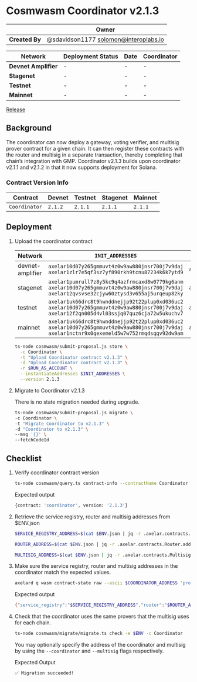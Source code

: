 # Cosmwasm Coordinator v2.1.3

|                | **Owner**                             |
| -------------- | ------------------------------------- |
| **Created By** | @sdavidson1177 <solomon@interoplabs.io>         |

| **Network**          | **Deployment Status** | **Date**   | **Coordinator** |
| -------------------- | --------------------- | ---------- | --------------- |
| **Devnet Amplifier** | -                     | -          | -               |
| **Stagenet**         | -                     | -          | -               |
| **Testnet**          | -                     | -          | -               |
| **Mainnet**          | -                     | -          | -               |


[Release](https://github.com/axelarnetwork/axelar-amplifier/tree/coordinator-v2.1.3)

## Background

The coordinator can now deploy a gateway, voting verifier, and multisig prover contract for a given chain. It can then register these contracts with the router and multisig in a separate transaction, thereby completing that chain’s integration with GMP. Coordinator v2.1.3 builds upon coordinator v2.1.1 and v2.1.2 in that it now supports deployment for Solana.

### Contract Version Info

| Contract             |  **Devnet**  | **Testnet** | **Stagenet** | **Mainnet** |
| -------------------- | ------------ | ----------- | ------------ | ----------- |
| `Coordinator`        | `2.1.2`      | `2.1.1`     | `2.1.1`      | `2.1.1`     |


## Deployment

1. Upload the coordinator contract

    | Network          | `INIT_ADDRESSES`                                                                                                                            | `RUN_AS_ACCOUNT`                                | `DEPOSIT_VALUE` |
    | ---------------- | ------------------------------------------------------------------------------------------------------------------------------------------- | ----------------------------------------------- | --------------- |
    | devnet-amplifier | `axelar10d07y265gmmuvt4z0w9aw880jnsr700j7v9daj` `axelar1zlr7e5qf3sz7yf890rkh9tcnu87234k6k7ytd9`                                               | `axelar10d07y265gmmuvt4z0w9aw880jnsr700j7v9daj` | `100000000`     |
    | stagenet         | `axelar1pumrull7z8y5kc9q4azfrmcaxd8w0779kg6anm` `axelar10d07y265gmmuvt4z0w9aw880jnsr700j7v9daj` `axelar12qvsvse32cjyw60ztysd3v655aj5urqeup82ky` | `axelar10d07y265gmmuvt4z0w9aw880jnsr700j7v9daj` | `100000000`     |
    | testnet          | `axelar1uk66drc8t9hwnddnejjp92t22plup0xd036uc2` `axelar10d07y265gmmuvt4z0w9aw880jnsr700j7v9daj` `axelar12f2qn005d4vl03ssjq07quz6cja72w5ukuchv7` | `axelar10d07y265gmmuvt4z0w9aw880jnsr700j7v9daj` | `2000000000`    |
    | mainnet          | `axelar1uk66drc8t9hwnddnejjp92t22plup0xd036uc2` `axelar10d07y265gmmuvt4z0w9aw880jnsr700j7v9daj` `axelar1nctnr9x0qexemeld5w7w752rmqdsqqv92dw9am` | `axelar10d07y265gmmuvt4z0w9aw880jnsr700j7v9daj` | `2000000000`    |

    ```bash
    ts-node cosmwasm/submit-proposal.js store \
      -c Coordinator \
      -t "Upload Coordinator contract v2.1.3" \
      -d "Upload Coordinator contract v2.1.3" \
      -r $RUN_AS_ACCOUNT \
      --instantiateAddresses $INIT_ADDRESSES \
      --version 2.1.3
    ```

1. Migrate to Coordinator v2.1.3

   There is no state migration needed during upgrade.

   ```bash
   ts-node cosmwasm/submit-proposal.js migrate \
   -c Coordinator \
   -t "Migrate Coordinator to v2.1.3" \
   -d "Coordinator to v2.1.3" \
   --msg '{}' \
   --fetchCodeId
   ```

## Checklist

1. Verify coordinator contract version

   ```bash
   ts-node cosmwasm/query.ts contract-info --contractName Coordinator -e $ENV
   ```
   Expected output

   ```bash
   {contract: 'coordinator', version: '2.1.3'}
   ```

1. Retrieve the service registry, router and multisig addresses from $ENV.json

   ```bash
   SERVICE_REGISTRY_ADDRESS=$(cat $ENV.json | jq -r .axelar.contracts.ServiceRegistry.address)
   ```

   ```bash
   ROUTER_ADDRESS=$(cat $ENV.json | jq -r .axelar.contracts.Router.address)
   ```

   ```bash
   MULTISIG_ADDRESS=$(cat $ENV.json | jq -r .axelar.contracts.Multisig.address)
   ```

1. Make sure the service registry, router and multisig addresses in the coordinator match the expected values.

   ```bash
   axelard q wasm contract-state raw --ascii $COORDINATOR_ADDRESS 'protocol' --node $NODE -o json | jq -r .data | base64 -d
   ```

   Expected output
   ```bash
   {"service_registry":"$SERVICE_REGISTRY_ADDRESS","router":"$ROUTER_ADDRESS","multisig":"$MULTISIG_ADDRESS"}
   ```

1. Check that the coordinator uses the same provers that the multisig uses for each chain.
   
   ```bash
   ts-node cosmwasm/migrate/migrate.ts check -e $ENV -c Coordinator 
   ```

   You may optionally specify the address of the coordinator and multisig by using the `--coordinator` and `--multisig` flags respectively.

   Expected Output
   ```bash
   ✅ Migration succeeded!
   ```
